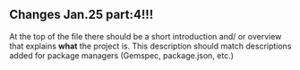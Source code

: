 ## Changes Jan.25 part:4!!!

At the top of the file there should be a short introduction and/ or overview that explains **what** the project is. This description should match descriptions added for package managers (Gemspec, package.json, etc.)
